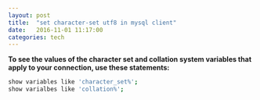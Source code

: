 ```yaml
---
layout: post
title:  "set character-set utf8 in mysql client"
date:   2016-11-01 11:17:00
categories: tech 
---
```


**To see the values of the character set and collation system variables
that apply to your connection, use these statements:**
```sh
show variables like 'character_set%';
show varialbes like 'collation%';
```

